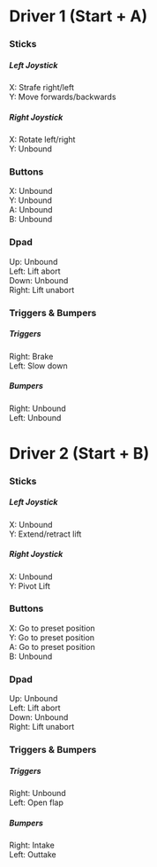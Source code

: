 # Driver 1 (Start + A) 

### Sticks
##### Left Joystick
X: Strafe right/left\
Y: Move forwards/backwards
##### Right Joystick
X: Rotate left/right\
Y: Unbound

### Buttons
X: Unbound\
Y: Unbound\
A: Unbound\
B: Unbound

### Dpad
Up: Unbound\
Left: Lift abort\
Down: Unbound\
Right: Lift unabort

### Triggers & Bumpers
##### Triggers
Right: Brake\
Left: Slow down
##### Bumpers
Right: Unbound\
Left: Unbound


# Driver 2 (Start + B)

### Sticks
##### Left Joystick
X: Unbound\
Y: Extend/retract lift
##### Right Joystick
X: Unbound\
Y: Pivot Lift

### Buttons
X: Go to preset position\
Y: Go to preset position\
A: Go to preset position\
B: Unbound

### Dpad
Up: Unbound\
Left: Lift abort\
Down: Unbound\
Right: Lift unabort

### Triggers & Bumpers
##### Triggers
Right: Unbound\
Left: Open flap
##### Bumpers
Right: Intake\
Left: Outtake